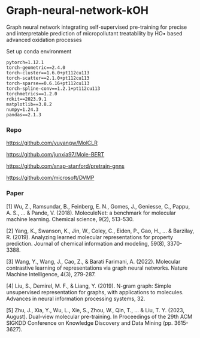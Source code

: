 # Graph-neural-network-kOH
Graph neural network integrating self-supervised pre-training for precise and interpretable prediction of micropollutant treatability by HO• based advanced oxidation processes

Set up conda environment
```
pytorch=1.12.1
torch-geometric==2.4.0
torch-cluster==1.6.0+pt112cu113
torch-scatter==2.1.0+pt112cu113
torch-sparse==0.6.16+pt112cu113
torch-spline-conv==1.2.1+pt112cu113
torchmetrics==1.2.0
rdkit==2023.9.1
matplotlib==3.8.2
numpy=1.24.3
pandas==2.1.3
```


### Repo

https://github.com/yuyangw/MolCLR

https://github.com/junxia97/Mole-BERT

https://github.com/snap-stanford/pretrain-gnns

https://github.com/microsoft/DVMP

### Paper

[1] Wu, Z., Ramsundar, B., Feinberg, E. N., Gomes, J., Geniesse, C., Pappu, A. S., ... & Pande, V. (2018). MoleculeNet: a benchmark for molecular machine learning. Chemical science, 9(2), 513-530.

[2] Yang, K., Swanson, K., Jin, W., Coley, C., Eiden, P., Gao, H., ... & Barzilay, R. (2019). Analyzing learned molecular representations for property prediction. Journal of chemical information and modeling, 59(8), 3370-3388.

[3] Wang, Y., Wang, J., Cao, Z., & Barati Farimani, A. (2022). Molecular contrastive learning of representations via graph neural networks. Nature Machine Intelligence, 4(3), 279-287.

[4] Liu, S., Demirel, M. F., & Liang, Y. (2019). N-gram graph: Simple unsupervised representation for graphs, with applications to molecules. Advances in neural information processing systems, 32.

[5] Zhu, J., Xia, Y., Wu, L., Xie, S., Zhou, W., Qin, T., ... & Liu, T. Y. (2023, August). Dual-view molecular pre-training. In Proceedings of the 29th ACM SIGKDD Conference on Knowledge Discovery and Data Mining (pp. 3615-3627).
